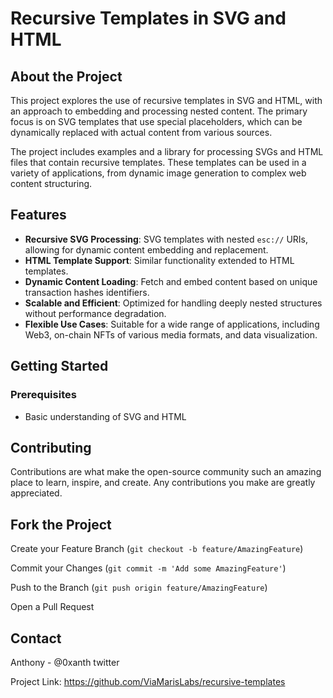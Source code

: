 # Recursive Templates in SVG and HTML

## About the Project

This project explores the use of recursive templates in SVG and HTML, with an approach to embedding and processing nested content. The primary focus is on SVG templates that use special placeholders, which can be dynamically replaced with actual content from various sources.

The project includes examples and a library for processing SVGs and HTML files that contain recursive templates. These templates can be used in a variety of applications, from dynamic image generation to complex web content structuring.

## Features

- **Recursive SVG Processing**: SVG templates with nested `esc://` URIs, allowing for dynamic content embedding and replacement.
- **HTML Template Support**: Similar functionality extended to HTML templates.
- **Dynamic Content Loading**: Fetch and embed content based on unique transaction hashes identifiers.
- **Scalable and Efficient**: Optimized for handling deeply nested structures without performance degradation.
- **Flexible Use Cases**: Suitable for a wide range of applications, including Web3, on-chain NFTs of various media formats, and data visualization.

## Getting Started

### Prerequisites
- Basic understanding of SVG and HTML

## Contributing

Contributions are what make the open-source community such an amazing place to learn, inspire, and create. Any contributions you make are greatly appreciated.

## Fork the Project

Create your Feature Branch (`git checkout -b feature/AmazingFeature`)

Commit your Changes (`git commit -m 'Add some AmazingFeature'`)

Push to the Branch (`git push origin feature/AmazingFeature`)

Open a Pull Request

## Contact

Anthony - @0xanth twitter

Project Link: https://github.com/ViaMarisLabs/recursive-templates
